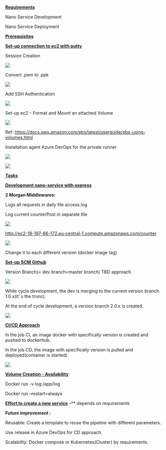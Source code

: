 <ins>**Requirements**</ins>

Nano Service Development

Nano Service Deployment

<ins>**Prerequisites**</ins>

<ins>**Set-up connection to ec2 with putty**</ins>

Session Creation

![](https://github.com/devopsYo/payoneer-counter/blob/feature/config-pipeline/doc/set_up_putty.png?raw=true)


Convert .pem to .ppk

![](https://github.com/devopsYo/payoneer-counter/blob/feature/config-pipeline/doc/convert_pem_to_ppk.png?raw=true)


Add SSH Authentication 

![](https://github.com/devopsYo/payoneer-counter/blob/feature/config-pipeline/doc/ssh_authentication.png?raw=true)


Set-up ec2 – Format and Mount an attached Volume

![](https://github.com/devopsYo/payoneer-counter/blob/feature/config-pipeline/doc/format_mount_volume.png?raw=true)

Ref: <https://docs.aws.amazon.com/ebs/latest/userguide/ebs-using-volumes.html>

Installation agent Azure DevOps for the private runner

![](https://github.com/devopsYo/payoneer-counter/blob/feature/config-pipeline/doc/installation_agent.png?raw=true)

![](https://github.com/devopsYo/payoneer-counter/blob/feature/config-pipeline/doc/agent_running.png?raw=true)




<ins>**Tasks**</ins>

<ins>**Development nano-service with express**<ins>

**2 Morgan Middlewares:**

Logs all requests in daily file access.log

Log current counterPost in separate file


![](https://github.com/devopsYo/payoneer-counter/blob/feature/config-pipeline/doc/sw_archi_counter_service.png?raw=true)

<http://ec2-18-197-66-172.eu-central-1.compute.amazonaws.com/counter>

![](https://github.com/devopsYo/payoneer-counter/blob/feature/config-pipeline/doc/counter_service_running.png?raw=true)

Change it to each different version (docker image tag)

<ins>**Set-up SCM Github**</ins>

Version Branch(= dev branch=master branch) TBD approach

![](https://github.com/devopsYo/payoneer-counter/blob/feature/config-pipeline/doc/branch_protection.png?raw=true)

While cycle development, the dev is merging to the current version branch 1.0.x(it’ s the trunc).

At the end of cycle development, a version branch 2.0.x is created.

![](https://github.com/devopsYo/payoneer-counter/blob/feature/config-pipeline/doc/git_ci_cd.png?raw=true)









<ins>**CI/CD Approach**</ins>

In the job CI, an image docker with specifically version is created and pushed to dockerhub.

In the job CD, the image with specifically version is pulled and deployed(container is started)

![](https://github.com/devopsYo/payoneer-counter/blob/feature/config-pipeline/doc/ci_cd.png?raw=true)

<ins>**Volume Creation - Availability**</ins>

Docker run -v log:/app/log

Docker run –restart=always



<ins>**Effort to create a new service**</ins> –** depends on requirements

**Future improvement :** 

Reusable: Create a template to reuse the pipeline with different parameters.

Use release in Azure DevOps for CD approach.

Scalability: Docker compose or Kubernetes(Cluster) by requirements.








